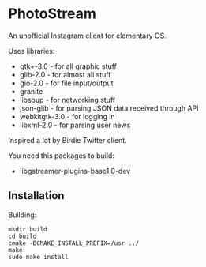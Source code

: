 # PhotoStream

An unofficial Instagram client for elementary OS.

Uses libraries:
* gtk+-3.0 - for all graphic stuff
* glib-2.0 - for almost all stuff
* gio-2.0 - for file input/output
* granite
* libsoup - for networking stuff
* json-glib - for parsing JSON data received through API
* webkitgtk-3.0 - for logging in
* libxml-2.0 - for parsing user news

Inspired a lot by Birdie Twitter client.

You need this packages to build:

* libgstreamer-plugins-base1.0-dev

## Installation  
Building:

```shell
mkdir build
cd build
cmake -DCMAKE_INSTALL_PREFIX=/usr ../
make
sudo make install
```
